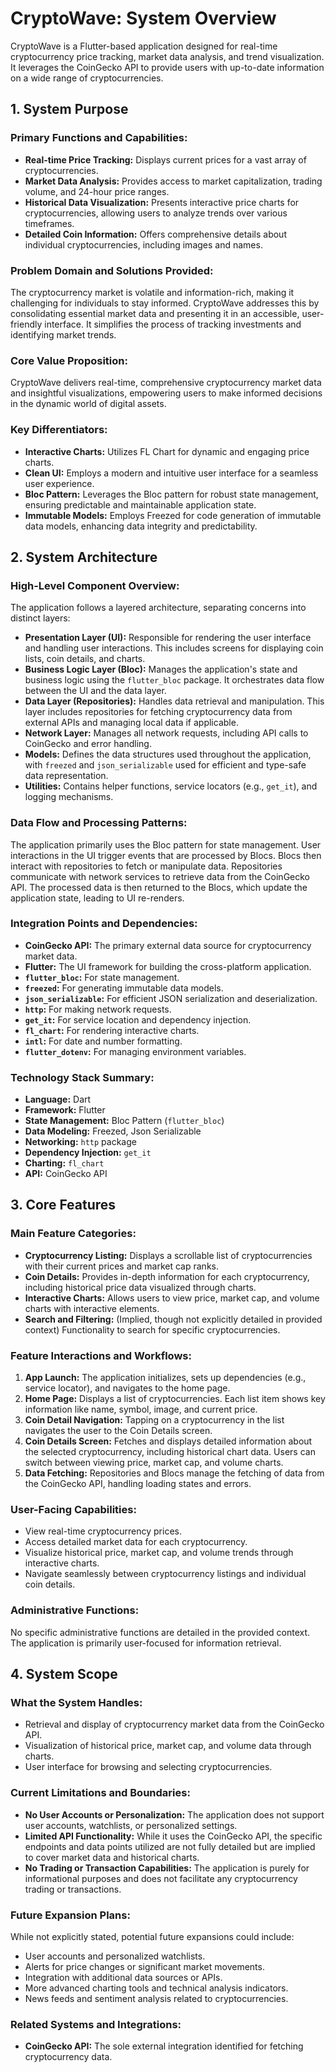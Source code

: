 # CryptoWave: System Overview

CryptoWave is a Flutter-based application designed for real-time cryptocurrency price tracking, market data analysis, and trend visualization. It leverages the CoinGecko API to provide users with up-to-date information on a wide range of cryptocurrencies.

## 1. System Purpose

### Primary Functions and Capabilities:
*   **Real-time Price Tracking:** Displays current prices for a vast array of cryptocurrencies.
*   **Market Data Analysis:** Provides access to market capitalization, trading volume, and 24-hour price ranges.
*   **Historical Data Visualization:** Presents interactive price charts for cryptocurrencies, allowing users to analyze trends over various timeframes.
*   **Detailed Coin Information:** Offers comprehensive details about individual cryptocurrencies, including images and names.

### Problem Domain and Solutions Provided:
The cryptocurrency market is volatile and information-rich, making it challenging for individuals to stay informed. CryptoWave addresses this by consolidating essential market data and presenting it in an accessible, user-friendly interface. It simplifies the process of tracking investments and identifying market trends.

### Core Value Proposition:
CryptoWave delivers real-time, comprehensive cryptocurrency market data and insightful visualizations, empowering users to make informed decisions in the dynamic world of digital assets.

### Key Differentiators:
*   **Interactive Charts:** Utilizes FL Chart for dynamic and engaging price charts.
*   **Clean UI:** Employs a modern and intuitive user interface for a seamless user experience.
*   **Bloc Pattern:** Leverages the Bloc pattern for robust state management, ensuring predictable and maintainable application state.
*   **Immutable Models:** Employs Freezed for code generation of immutable data models, enhancing data integrity and predictability.

## 2. System Architecture

### High-Level Component Overview:
The application follows a layered architecture, separating concerns into distinct layers:

*   **Presentation Layer (UI):** Responsible for rendering the user interface and handling user interactions. This includes screens for displaying coin lists, coin details, and charts.
*   **Business Logic Layer (Bloc):** Manages the application's state and business logic using the `flutter_bloc` package. It orchestrates data flow between the UI and the data layer.
*   **Data Layer (Repositories):** Handles data retrieval and manipulation. This layer includes repositories for fetching cryptocurrency data from external APIs and managing local data if applicable.
*   **Network Layer:** Manages all network requests, including API calls to CoinGecko and error handling.
*   **Models:** Defines the data structures used throughout the application, with `freezed` and `json_serializable` used for efficient and type-safe data representation.
*   **Utilities:** Contains helper functions, service locators (e.g., `get_it`), and logging mechanisms.

### Data Flow and Processing Patterns:
The application primarily uses the Bloc pattern for state management. User interactions in the UI trigger events that are processed by Blocs. Blocs then interact with repositories to fetch or manipulate data. Repositories communicate with network services to retrieve data from the CoinGecko API. The processed data is then returned to the Blocs, which update the application state, leading to UI re-renders.

### Integration Points and Dependencies:
*   **CoinGecko API:** The primary external data source for cryptocurrency market data.
*   **Flutter:** The UI framework for building the cross-platform application.
*   **`flutter_bloc`:** For state management.
*   **`freezed`:** For generating immutable data models.
*   **`json_serializable`:** For efficient JSON serialization and deserialization.
*   **`http`:** For making network requests.
*   **`get_it`:** For service location and dependency injection.
*   **`fl_chart`:** For rendering interactive charts.
*   **`intl`:** For date and number formatting.
*   **`flutter_dotenv`:** For managing environment variables.

### Technology Stack Summary:
*   **Language:** Dart
*   **Framework:** Flutter
*   **State Management:** Bloc Pattern (`flutter_bloc`)
*   **Data Modeling:** Freezed, Json Serializable
*   **Networking:** `http` package
*   **Dependency Injection:** `get_it`
*   **Charting:** `fl_chart`
*   **API:** CoinGecko API

## 3. Core Features

### Main Feature Categories:
*   **Cryptocurrency Listing:** Displays a scrollable list of cryptocurrencies with their current prices and market cap ranks.
*   **Coin Details:** Provides in-depth information for each cryptocurrency, including historical price data visualized through charts.
*   **Interactive Charts:** Allows users to view price, market cap, and volume charts with interactive elements.
*   **Search and Filtering:** (Implied, though not explicitly detailed in provided context) Functionality to search for specific cryptocurrencies.

### Feature Interactions and Workflows:
1.  **App Launch:** The application initializes, sets up dependencies (e.g., service locator), and navigates to the home page.
2.  **Home Page:** Displays a list of cryptocurrencies. Each list item shows key information like name, symbol, image, and current price.
3.  **Coin Detail Navigation:** Tapping on a cryptocurrency in the list navigates the user to the Coin Details screen.
4.  **Coin Details Screen:** Fetches and displays detailed information about the selected cryptocurrency, including historical chart data. Users can switch between viewing price, market cap, and volume charts.
5.  **Data Fetching:** Repositories and Blocs manage the fetching of data from the CoinGecko API, handling loading states and errors.

### User-Facing Capabilities:
*   View real-time cryptocurrency prices.
*   Access detailed market data for each cryptocurrency.
*   Visualize historical price, market cap, and volume trends through interactive charts.
*   Navigate seamlessly between cryptocurrency listings and individual coin details.

### Administrative Functions:
No specific administrative functions are detailed in the provided context. The application is primarily user-focused for information retrieval.

## 4. System Scope

### What the System Handles:
*   Retrieval and display of cryptocurrency market data from the CoinGecko API.
*   Visualization of historical price, market cap, and volume data through charts.
*   User interface for browsing and selecting cryptocurrencies.

### Current Limitations and Boundaries:
*   **No User Accounts or Personalization:** The application does not support user accounts, watchlists, or personalized settings.
*   **Limited API Functionality:** While it uses the CoinGecko API, the specific endpoints and data points utilized are not fully detailed but are implied to cover market data and historical charts.
*   **No Trading or Transaction Capabilities:** The application is purely for informational purposes and does not facilitate any cryptocurrency trading or transactions.

### Future Expansion Plans:
While not explicitly stated, potential future expansions could include:
*   User accounts and personalized watchlists.
*   Alerts for price changes or significant market movements.
*   Integration with additional data sources or APIs.
*   More advanced charting tools and technical analysis indicators.
*   News feeds and sentiment analysis related to cryptocurrencies.

### Related Systems and Integrations:
*   **CoinGecko API:** The sole external integration identified for fetching cryptocurrency data.